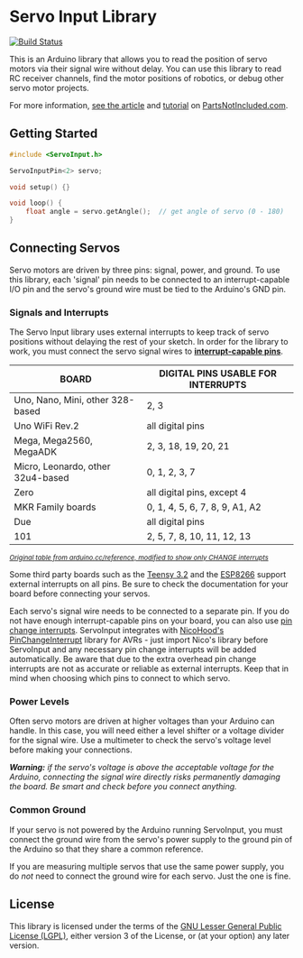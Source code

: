 # Servo Input Library
[![Build Status](https://github.com/dmadison/ServoInput/workflows/build/badge.svg)](https://github.com/dmadison/ServoInput/actions?query=workflow%3Abuild)

This is an Arduino library that allows you to read the position of servo motors via their signal wire without delay. You can use this library to read RC receiver channels, find the motor positions of robotics, or debug other servo motor projects.

For more information, [see the article](https://www.partsnotincluded.com/servo-input-library-for-arduino/) and [tutorial](https://www.partsnotincluded.com/how-to-use-an-rc-controller-with-an-arduino/) on [PartsNotIncluded.com](https://www.partsnotincluded.com/).

## Getting Started

```cpp
#include <ServoInput.h>

ServoInputPin<2> servo;

void setup() {}

void loop() {
	float angle = servo.getAngle();  // get angle of servo (0 - 180)
}
```

## Connecting Servos

Servo motors are driven by three pins: signal, power, and ground. To use this library, each 'signal' pin needs to be connected to an interrupt-capable I/O pin and the servo's ground wire must be tied to the Arduino's GND pin.

### Signals and Interrupts

The Servo Input library uses external interrupts to keep track of servo positions without delaying the rest of your sketch. In order for the library to work, you must connect the servo signal wires to [**interrupt-capable pins**](https://www.arduino.cc/reference/en/language/functions/external-interrupts/attachinterrupt/).

| BOARD                             | DIGITAL PINS USABLE FOR INTERRUPTS |
|-----------------------------------|------------------------------------|
| Uno, Nano, Mini, other 328-based  | 2, 3                               |
| Uno WiFi Rev.2                    | all digital pins                   |
| Mega, Mega2560, MegaADK           | 2, 3, 18, 19, 20, 21               |
| Micro, Leonardo, other 32u4-based | 0, 1, 2, 3, 7                      |
| Zero                              | all digital pins, except 4         |
| MKR Family boards                 | 0, 1, 4, 5, 6, 7, 8, 9, A1, A2     |
| Due                               | all digital pins                   |
| 101                               | 2, 5, 7, 8, 10, 11, 12, 13         |

*<sup>[Original table from arduino.cc/reference, modified to show only CHANGE interrupts](https://www.arduino.cc/reference/en/language/functions/external-interrupts/attachinterrupt/)</sup>*

Some third party boards such as the [Teensy 3.2](https://www.pjrc.com/store/teensy32.html) and the [ESP8266](https://en.wikipedia.org/wiki/ESP8266) support external interrupts on all pins. Be sure to check the documentation for your board before connecting your servos.

Each servo's signal wire needs to be connected to a separate pin. If you do not have enough interrupt-capable pins on your board, you can also use [pin change interrupts](https://playground.arduino.cc/Main/PinChangeInterrupt/). ServoInput integrates with [NicoHood's](https://github.com/NicoHood) [PinChangeInterrupt](https://github.com/NicoHood/PinChangeInterrupt) library for AVRs - just import Nico's library before ServoInput and any necessary pin change interrupts will be added automatically. Be aware that due to the extra overhead pin change interrupts are not as accurate or reliable as external interrupts. Keep that in mind when choosing which pins to connect to which servo.

### Power Levels

Often servo motors are driven at higher voltages than your Arduino can handle. In this case, you will need either a level shifter or a voltage divider for the signal wire. Use a multimeter to check the servo's voltage level before making your connections.

***Warning:** if the servo's voltage is above the acceptable voltage for the Arduino, connecting the signal wire directly risks permanently damaging the board. Be smart and check before you connect anything.*

### Common Ground

If your servo is not powered by the Arduino running ServoInput, you must connect the ground wire from the servo's power supply to the ground pin of the Arduino so that they share a common reference.

If you are measuring multiple servos that use the same power supply, you do *not* need to connect the ground wire for each servo. Just the one is fine.

## License
This library is licensed under the terms of the [GNU Lesser General Public License (LGPL)](https://www.gnu.org/licenses/lgpl.html), either version 3 of the License, or (at your option) any later version.
